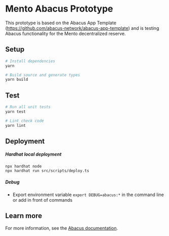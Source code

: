 # Mento Abacus Prototype

This prototype is based on the Abacus App Template (https://github.com/abacus-network/abacus-app-template) and is testing Abacus functionality for the Mento decentralized reserve. 

## Setup

```sh
# Install dependencies
yarn 

# Build source and generate types
yarn build
```

## Test

```sh
# Run all unit tests
yarn test

# Lint check code
yarn lint
```

## Deployment

##### Hardhat local deployment
```
npx hardhat node
npx hardhat run src/scripts/deploy.ts
```

##### Debug
- Export environment variable `export DEBUG=abacus:*` in the command line or add in front of commands

## Learn more

For more information, see the [Abacus documentation](https://docs.useabacus.network/abacus-docs/developers/getting-started).
